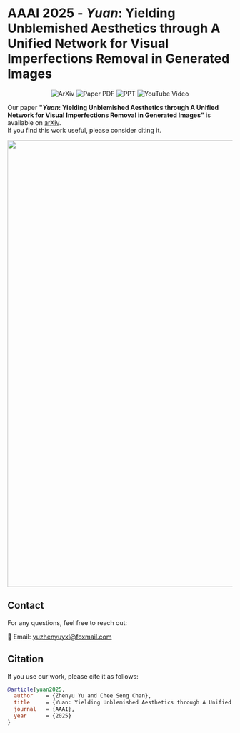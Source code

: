 # AAAI 2025 - *Yuan*: Yielding Unblemished Aesthetics through A Unified Network for Visual Imperfections Removal in Generated Images

<p align="center" style="text-decoration: none;">
  <a href="https://arxiv.org/abs/2501.08505" style="text-decoration: none; display: inline-block;">
    <img src="https://img.shields.io/badge/arXiv-2501.08505-red" alt="ArXiv">
  </a>
  <a href="https://github.com/YuZhenyuLindy/Yuan/blob/main/Poster.pdf" style="text-decoration: none; display: inline-block;">
    <img src="https://img.shields.io/badge/PDF-Poster-blue" alt="Paper PDF">
  </a>
  <a href="https://github.com/YuZhenyuLindy/Yuan/blob/main/PPT.pdf" style="text-decoration: none; display: inline-block;">
    <img src="https://img.shields.io/badge/PDF-Slides-orange" alt="PPT">
  </a>
  <a href="https://youtu.be/gDCH2qcA00M" style="text-decoration: none; display: inline-block;">
    <img src="https://img.shields.io/badge/Video-YouTube-red" alt="YouTube Video">
  </a>
</p>


Our paper **"*Yuan*: Yielding Unblemished Aesthetics through A Unified Network for Visual Imperfections Removal in Generated Images"** is available on [arXiv](https://arxiv.org/abs/2501.08505).  
If you find this work useful, please consider citing it.

<p align="center">
  <img src="Poster.png" width="1000"/>
</p>

## Contact
For any questions, feel free to reach out:

📧 Email: yuzhenyuyxl@foxmail.com

## Citation
If you use our work, please cite it as follows:
```bibtex
@article{yuan2025,
  author    = {Zhenyu Yu and Chee Seng Chan},
  title     = {Yuan: Yielding Unblemished Aesthetics through A Unified Network for Visual Imperfections Removal in Generated Images},
  journal   = {AAAI},
  year      = {2025}
}
